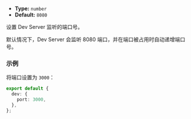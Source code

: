 - **Type:** `number`
- **Default:** `8080`

设置 Dev Server 监听的端口号。

默认情况下，Dev Server 会监听 8080 端口，并在端口被占用时自动递增端口号。

### 示例

将端口设置为 `3000`：

```ts
export default {
  dev: {
    port: 3000,
  },
};
```
